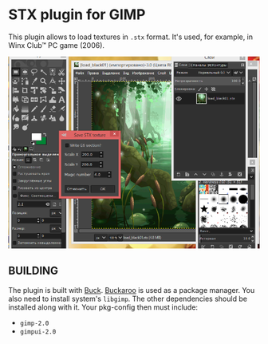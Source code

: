 # STX plugin for GIMP

This plugin allows to load textures in `.stx` format. It's used, for example,
in Winx Club™ PC game (2006).

![Screenshot](assets/screenshot.png)

## BUILDING

The plugin is built with [Buck](https://buck.build).
[Buckaroo](https://buckaroo.pm) is used as a package manager. You also need to
install system's `libgimp`. The other dependencies should be installed
along with it. Your pkg-config then must include:

+ `gimp-2.0`
+ `gimpui-2.0`
